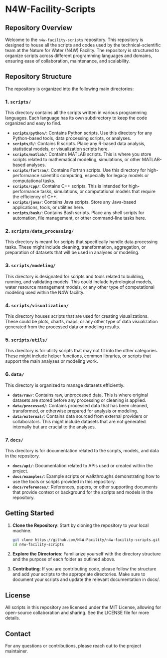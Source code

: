 # N4W-Facility-Scripts

## Repository Overview

Welcome to the `n4w-facility-scripts` repository. This repository is designed to house all the scripts and codes used by the technical-scientific team at the Nature for Water (N4W) Facility. 
The repository is structured to organize scripts across different programming languages and domains, ensuring ease of collaboration, maintenance, and scalability.

## Repository Structure

The repository is organized into the following main directories:

### 1. `scripts/`
This directory contains all the scripts written in various programming languages. Each language has its own subdirectory to keep the code organized and easy to find.

- **`scripts/python/`**: Contains Python scripts. Use this directory for any Python-based tools, data processing scripts, or analyses.
- **`scripts/R/`**: Contains R scripts. Place any R-based data analysis, statistical models, or visualization scripts here.
- **`scripts/matlab/`**: Contains MATLAB scripts. This is where you store scripts related to mathematical modeling, simulations, or other MATLAB-based analyses.
- **`scripts/fortran/`**: Contains Fortran scripts. Use this directory for high-performance scientific computing, especially for legacy models or computational tasks.
- **`scripts/cpp/`**: Contains C++ scripts. This is intended for high-performance tasks, simulations, or computational models that require the efficiency of C++.
- **`scripts/java/`**: Contains Java scripts. Store any Java-based applications, tools, or utilities here.
- **`scripts/bash/`**: Contains Bash scripts. Place any shell scripts for automation, file management, or other command-line tasks here.

### 2. `scripts/data_processing/`
This directory is meant for scripts that specifically handle data processing tasks. These might include cleaning, transformation, aggregation, or preparation of datasets that will be used in analyses or modeling.

### 3. `scripts/modeling/`
This directory is designated for scripts and tools related to building, running, and validating models. This could include hydrological models, water resource management models, or any other type of computational modeling used within the N4W facility.

### 4. `scripts/visualization/`
This directory houses scripts that are used for creating visualizations. These could be plots, charts, maps, or any other type of data visualization generated from the processed data or modeling results.

### 5. `scripts/utils/`
This directory is for utility scripts that may not fit into the other categories. These might include helper functions, common libraries, or scripts that support the main analyses or modeling work.

### 6. `data/`
This directory is organized to manage datasets efficiently.

- **`data/raw/`**: Contains raw, unprocessed data. This is where original datasets are stored before any processing or cleaning is applied.
- **`data/processed/`**: Contains processed data that has been cleaned, transformed, or otherwise prepared for analysis or modeling.
- **`data/external/`**: Contains data sourced from external providers or collaborators. This might include datasets that are not generated internally but are crucial to the analyses.

### 7. `docs/`
This directory is for documentation related to the scripts, models, and data in the repository.

- **`docs/api/`**: Documentation related to APIs used or created within the project.
- **`docs/examples/`**: Example scripts or walkthroughs demonstrating how to use the tools or scripts provided in this repository.
- **`docs/references/`**: References, papers, or other supporting documents that provide context or background for the scripts and models in the repository.

## Getting Started

1. **Clone the Repository**: Start by cloning the repository to your local machine.
   ```bash
   git clone https://github.com/N4W-Facility/n4w-facility-scripts.git
   cd n4w-facility-scripts

2. **Explore the Directories**: Familiarize yourself with the directory structure and the purpose of each folder as outlined above.

3. **Contributing**: If you are contributing code, please follow the structure and add your scripts to the appropriate directories. Make sure to document your scripts and update the relevant documentation in docs/.

## License 

All scripts in this repository are licensed under the MIT License, allowing for open-source collaboration and sharing. See the LICENSE file for more details.

## Contact

For any questions or contributions, please reach out to the project maintainer.

